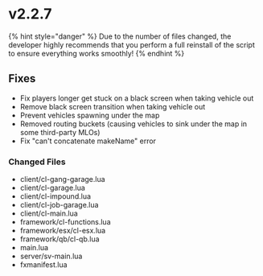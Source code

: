 # v2.2.7

{% hint style="danger" %}
Due to the number of files changed, the developer highly recommends that you perform a full reinstall of the script to ensure everything works smoothly!
{% endhint %}

## Fixes

* Fix players longer get stuck on a black screen when taking vehicle out
* Remove black screen transition when taking vehicle out
* Prevent vehicles spawning under the map
* Removed routing buckets (causing vehicles to sink under the map in some third-party MLOs)
* Fix "can't concatenate makeName" error

### Changed Files

* client/cl-gang-garage.lua
* client/cl-garage.lua
* client/cl-impound.lua
* client/cl-job-garage.lua
* client/cl-main.lua
* framework/cl-functions.lua
* framework/esx/cl-esx.lua
* framework/qb/cl-qb.lua
* main.lua
* server/sv-main.lua
* fxmanifest.lua

